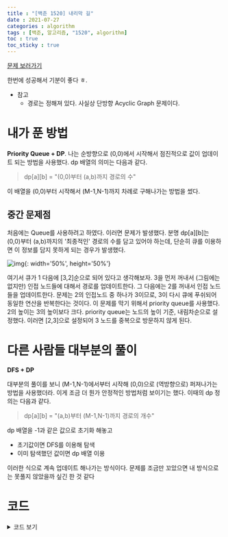 ```yaml
---
title : "[백준 1520] 내리막 길"
date : 2021-07-27
categories : algorithm
tags : [백준, 알고리즘, "1520", algorithm]
toc : true
toc_sticky : true
---
```


[문제 보러가기](https://www.acmicpc.net/problem/1520)

한번에 성공해서 기분이 좋다 ㅎ.
- 참고
  - 경로는 정해져 있다. 사실상 단방향 Acyclic Graph 문제이다.

# 내가 푼 방법
**Priority Queue + DP**. 나는 순방향으로 (0,0)에서 시작해서 점진적으로 값이 업데이트 되는 방법을 사용했다. dp 배열의 의미는 다음과 같다.

> dp[a][b] = "(0,0)부터 (a,b)까지 경로의 수"

이 배열을 (0,0)부터 시작해서 (M-1,N-1)까지 차례로 구해나가는 방법을 썼다.

## 중간 문제점
처음에는 Queue를 사용하려고 하였다. 이러면 문제가 발생했다. 분명 dp[a][b]는 (0,0)부터 (a,b)까지의 '최종적인' 경로의 수를 담고 있어야 하는데, 단순히 큐를 이용하면 이 정보를 담지 못하게 되는 경우가 발생했다.

![img](https://i.imgur.com/NIlydFx.png){: width='50%', height='50%'}

여기서 큐가 1 다음에 [3,2]순으로 되어 있다고 생각해보자. 3을 먼저 꺼내서 (그림에는 없지만) 인접 노드들에 대해서 경로를 업데이트한다. 그 다음에는 2를 꺼내서 인접 노드들을 업데이트한다. 문제는 2의 인접노드 중 하나가 3이므로, 3이 다시 큐에 푸쉬되어 동일한 연산을 반복한다는 것이다. 이 문제를 막기 위해서 priority queue를 사용했다. 2의 높이는 3의 높이보다 크다. priority queue는 노드의 높이 기준, 내림차순으로 설정했다. 이러면 [2,3]으로 설정되어 3 노드를 중복으로 방문하지 않게 된다.

# 다른 사람들 대부분의 풀이
**DFS + DP**

대부분의 풀이를 보니 (M-1,N-1)에서부터 시작해 (0,0)으로 (역방향으로) 퍼져나가는 방법을 사용했더라. 이게 조금 더 뭔가 안정적인 방법처럼 보이기는 했다. 이때의 dp 정의는 다음과 같다.

> dp[a][b] = "(a,b)부터 (M-1,N-1)까지 경로의 개수"

dp 배열을 -1과 같은 값으로 초기화 해놓고
- 초기값이면 DFS를 이용해 탐색
- 이미 탐색했던 값이면 dp 배열 이용

이러한 식으로 계속 업데이트 해나가는 방식이다. 문제를 조금만 꼬았으면 내 방식으로는 못풀지 않았을까 싶긴 한 것 같다

# 코드
<details>
  <summary>코드 보기</summary>
  <div markdown="1">

```c++
/*
1520 : 내리막 길
DP 문제
*/

#include <iostream>
#include <vector>
#include <queue>
#define ull unsigned long long
#define pii pair<int, int>
using namespace std;

/*
경로의 수를 저장하는 DP 배열
dp[i][j] = (i,j)까지의 경로의 수를 나타낸다
*/
ull dp[600][600] = {
	0,
};
int M = 0, N = 0;
vector<vector<ull>> map;
vector<vector<bool>> visited;
struct comp
{
	bool operator()(pii &a, pii &b)
	{
		return map[a.first][a.second] < map[b.first][b.second];
	}
};

/*
높이 내림차순 기준 우선순위 큐
*/
priority_queue<pii, vector<pii>, comp> pq;
int cnt = 0;
void traverse(int i, int j)
{
	pq.push(make_pair(i, j));
	while (!pq.empty())
	{
		// cnt++;
		int x = 0, y = 0;
		x = pq.top().first;
		y = pq.top().second;
		pq.pop();

		if (visited[x][y] == true)
			continue;
		visited[x][y] = true;

		// 	현재 높이를 저장
		ull cur_height = 0;
		cur_height = map[x][y];

		int dx[4] = {-1, 1, 0, 0};
		int dy[4] = {0, 0, 1, -1};

		for (int d = 0; d < 4; d++)
		{
			int next_x = 0, next_y = 0;
			next_x = x + dx[d];
			next_y = y + dy[d];

			// 인덱스를 벗어난 곳은 그냥 통과한다
			if (next_x < 0 || next_x >= M || next_y < 0 || next_y >= N)
				continue;

			// 내리막길이라면
			if (cur_height > map[next_x][next_y])
			{
				// 경로의 개수를 전파한다
				dp[next_x][next_y] += dp[x][y];
				// 우선순위 큐에 저장한다
				pq.push(make_pair(next_x, next_y));
			}
		}
		// cout << "cnt = " << cnt << "\n";
		// for (int i = 0; i < M; i++)
		// {
		// 	for (int j = 0; j < N; j++)
		// 		cout << dp[i][j] << " ";
		// 	cout << "\n";
		// }
		// cout << "\n=====================\n";
	}
}

int main()
{
	cin >> M >> N;

	// init map
	for (int i = 0; i < M; i++)
	{
		vector<ull> row;
		vector<bool> row_visited;
		for (int j = 0; j < N; j++)
		{
			ull input;
			cin >> input;
			row.push_back(input);
			row_visited.push_back(false);
		}
		map.push_back(row);
		visited.push_back(row_visited);
	}

	dp[0][0] = 1;
	traverse(0, 0);

	cout << dp[M - 1][N - 1];
}
```
  </div>
</details>


